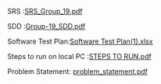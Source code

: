SRS :[SRS_Group_19.pdf](https://github.com/user-attachments/files/20117854/SRS_Group_19.pdf)

SDD :[Group-19_SDD.pdf](https://github.com/user-attachments/files/20117881/Group-19_SDD.pdf)

Software Test Plan:[Software Test Plan(1).xlsx](https://github.com/user-attachments/files/20117926/Software.Test.Plan.1.xlsx)

Steps to run on local PC :[STEPS TO RUN.pdf](https://github.com/user-attachments/files/20117934/STEPS.TO.RUN.pdf)

Problem Statement: [problem_statement.pdf](https://github.com/user-attachments/files/20154862/problem_statement.pdf)
